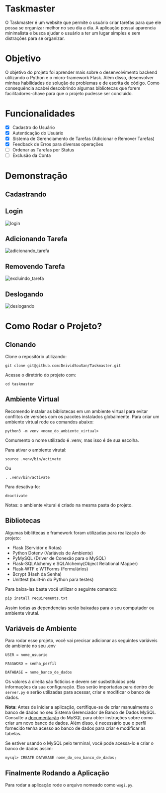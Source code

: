 # Taskmaster

O Taskmaster é um website que permite o usuário criar tarefas para que ele possa se organizar melhor no seu dia a dia. A aplicação possui aparencia minimalista e busca ajudar o usuário a ter um lugar simples e sem distrações para se organizar.

# Objetivo

O objetivo do projeto foi aprender mais sobre o desenvolvimento backend utilizando o Python e o micro-framework Flask. Além disso, desenvolver minhas habilidades de solução de problemas e de escrita de código. Como consequência acabei descobrindo algumas bibliotecas que forem facilitadores-chave para que o projeto pudesse ser concluído.

# Funcionalidades

- [x] Cadastro do Usuário
- [x] Autenticação do Usuário
- [x] Sistema de Gerenciamento de Tarefas (Adicionar e Remover Tarefas)
- [x] Feedback de Erros para diversas operações
- [ ] Ordenar as Tarefas por Status
- [ ] Exclusão da Conta

# Demonstração

## Cadastrando

## Login

![login](https://github.com/DeividSouSan/Taskmaster/assets/49818020/1292ad3a-cfae-4c4a-bf7d-1b59e30f777c)

## Adicionando Tarefa

![adicionando_tarefa](https://github.com/DeividSouSan/Taskmaster/assets/49818020/ae8f377c-62e4-4548-a9c8-f841359504fa)

## Removendo Tarefa

![excluindo_tarefa](https://github.com/DeividSouSan/Taskmaster/assets/49818020/190fcb2f-a2b2-4bc0-aa30-c50c9ad7aff9)

## Deslogando

![deslogando](https://github.com/DeividSouSan/Taskmaster/assets/49818020/fbecb0b3-88bd-4200-9114-71d9cc5d8456)

# Como Rodar o Projeto?

## Clonando

Clone o repositório utilizando:

```
git clone git@github.com:DeividSouSan/Taskmaster.git
```

Acesse o diretório do projeto com:

```
cd taskmaster
```

## Ambiente Virtual

Recomendo instalar as bibliotecas em um ambiente virtual para evitar conflitos de versões com os pacotes instalados globalmente. Para criar um ambiente virtual rode os comandos abaixo:

```
python3 -m venv <nome_do_ambiente_virtual>
```

Comumento o nome utilizado é .venv, mas isso é de sua escolha.

Para ativar o ambiente virutal:

```
source .venv/bin/activate
```

Ou

```
. .venv/bin/activate
```

Para desativa-lo:

```
deactivate
```

Notas: o ambiente vitural é criado na mesma pasta do projeto.

## Bibliotecas

Algumas biblittecas e framework foram utilizadas para realização do projeto:

- Flask (Servidor e Rotas)
- Python Dotenv (Variáveis de Ambiente)
- PyMySQL (Driver de Conexão para o MySQL)
- Flask-SQLAlchemy e SQLAlchemy(Object Relational Mapper)
- Flask-WTF e WTForms (Formulários)
- Bcrypt (Hash da Senha)
- Unittest (built-in do Python para testes)

Para baixa-las basta você utilizar o seguinte comando:

```bash
pip install requirements.txt
```

Assim todas as dependencias serão baixadas para o seu computador ou ambiente virutal.

## Variáveis de Ambiente

Para rodar esse projeto, você vai precisar adicionar as seguintes variáveis de ambiente no seu .env

```
USER = nome_usuario

PASSWORD = senha_perfil

DATABASE = nome_banco_de_dados
```

Os valores à direita são ficticios e devem ser susbstituidos pela informações da sua configuração. Elas serão importadas para dentro de `server.py` e serão utilizadas para acessar, criar e modificar o banco de dados.

**Nota**: Antes de iniciar a aplicação, certifique-se de criar manualmente o banco de dados no seu Sistema Gerenciador de Banco de Dados MySQL. Consulte a [documentação](https://dev.mysql.com/doc/) do MySQL para obter instruções sobre como criar um novo banco de dados. Além disso, é necessário que o perfil fornecido tenha acesso ao banco de dados para criar e modificar as tabelas.

Se estiver usando o MySQL pelo terminal, você pode acessa-lo e criar o banco de dados assim:

```mysql
mysql> CREATE DATABASE nome_do_seu_banco_de_dados;
```

## Finalmente Rodando a Aplicação

Para rodar a aplicação rode o arquivo nomeado como `wsgi.py`.
